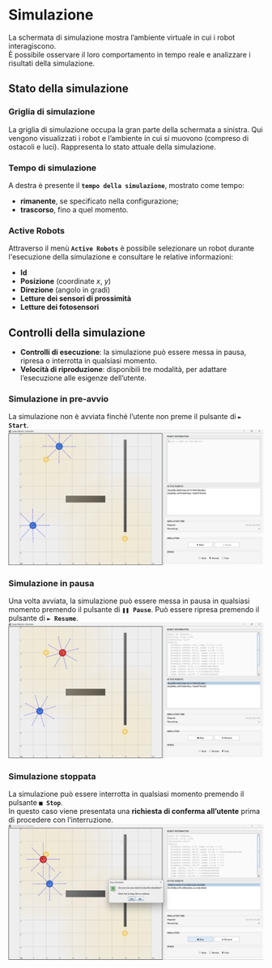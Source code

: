 # Simulazione

La schermata di simulazione mostra l’ambiente virtuale in cui i robot interagiscono.  
È possibile osservare il loro comportamento in tempo reale e analizzare i risultati della simulazione.

## Stato della simulazione

### Griglia di simulazione

La griglia di simulazione occupa la gran parte della schermata a sinistra. Qui vengono visualizzati i robot e l’ambiente in
cui si muovono (compreso di ostacoli e luci). Rappresenta lo stato attuale della simulazione.

### Tempo di simulazione

A destra è presente il **`tempo della simulazione`**, mostrato come tempo:

- **rimanente**, se specificato nella configurazione;
- **trascorso**, fino a quel momento.

### Active Robots

Attraverso il menù **`Active Robots`** è possibile selezionare un robot durante l'esecuzione della simulazione e
consultare le relative informazioni:

- **Id**
- **Posizione** (coordinate _x_, _y_)
- **Direzione** (angolo in gradi)
- **Letture dei sensori di prossimità**
- **Letture dei fotosensori**

## Controlli della simulazione

- **Controlli di esecuzione**: la simulazione può essere messa in pausa, ripresa o interrotta in qualsiasi momento.
- **Velocità di riproduzione**: disponibili tre modalità, per adattare l’esecuzione alle esigenze dell’utente.

### Simulazione in pre-avvio

La simulazione non è avviata finché l’utente non preme il pulsante di **`► Start`**.
![Simulazione](../../static/img/08-user-guide/gui-simulation-not-started.png)

### Simulazione in pausa

Una volta avviata, la simulazione può essere messa in pausa in qualsiasi momento premendo il pulsante di **`❚❚ Pause`**.
Può essere ripresa premendo il pulsante di **`► Resume`**.
![Simulazione in pausa](../../static/img/08-user-guide/gui-simulation-paused.png)

### Simulazione stoppata

La simulazione può essere interrotta in qualsiasi momento premendo il pulsante **`■ Stop`**.  
In questo caso viene presentata una **richiesta di conferma all’utente** prima di procedere con l’interruzione.
![Simulazione stoppata](../../static/img/08-user-guide/gui-simulation-stopped.png)
